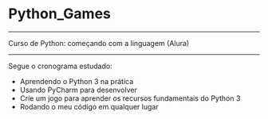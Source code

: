 # Python_Games
**************
Curso de Python: começando com a linguagem (Alura)
**************************************************
Segue o cronograma estudado:

- Aprendendo o Python 3 na prática
- Usando PyCharm para desenvolver
- Crie um jogo para aprender os recursos fundamentais do Python 3
- Rodando o meu código em qualquer lugar
